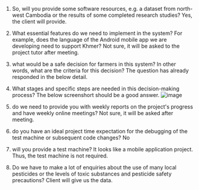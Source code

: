 1.	So, will you provide some software resources, e.g. a dataset from north-west Cambodia or the results of some completed research studies?
Yes, the client will provide.

2. What essential features do we need to implement in the system? For example, does the language of the Android mobile app we are developing need to support Khmer?
Not sure, it will be asked to the project tutor after meeting.

3. what would be a safe decision for farmers in this system? In other words, what are the criteria for this decision?
The question has already responded in the below detail.

4. What stages and specific steps are needed in this decision-making process?
The below screenshort should be a good answer.
 ![image](https://user-images.githubusercontent.com/126641876/223452717-e75797cd-6397-432b-abdd-ef491e05c96c.png)


5. do we need to provide you with weekly reports on the project's progress and have weekly online meetings?
Not sure, it will be asked after meeting.

6. do you have an ideal project time expectation for the debugging of the test machine or subsequent code changes?
No

7. will you provide a test machine?
It looks like a mobile application project. Thus, the test machine is not required.

8. Do we have to make a lot of enquiries about the use of many local pesticides or the levels of toxic substances and pesticide safety precautions?
Client will give us the data.
